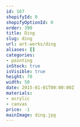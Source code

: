 ```yaml
---
id: 167
shopifyId: 0
shopifyOptionId: 0
order: 390
title: Ding
slug: ding
url: art-works/ding
aliases: []
categories:
- painting
inStock: true
isVisible: true
height: 70
width: 50
date: 2015-01-01T00:00:00Z
materials:
- acrylic
- canvas
price: -1
mainImage: ding.jpg
---
```

